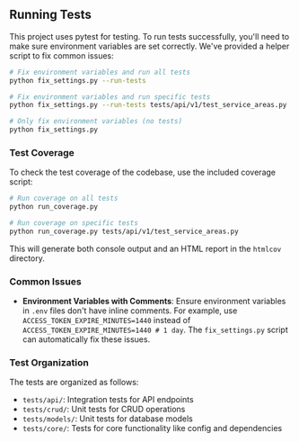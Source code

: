 ## Running Tests

This project uses pytest for testing. To run tests successfully, you'll need to make sure environment variables are set correctly. We've provided a helper script to fix common issues:

```bash
# Fix environment variables and run all tests
python fix_settings.py --run-tests

# Fix environment variables and run specific tests
python fix_settings.py --run-tests tests/api/v1/test_service_areas.py

# Only fix environment variables (no tests)
python fix_settings.py
```

### Test Coverage

To check the test coverage of the codebase, use the included coverage script:

```bash
# Run coverage on all tests
python run_coverage.py

# Run coverage on specific tests
python run_coverage.py tests/api/v1/test_service_areas.py
```

This will generate both console output and an HTML report in the `htmlcov` directory.

### Common Issues

- **Environment Variables with Comments**: Ensure environment variables in `.env` files don't have inline comments. 
  For example, use `ACCESS_TOKEN_EXPIRE_MINUTES=1440` instead of `ACCESS_TOKEN_EXPIRE_MINUTES=1440 # 1 day`.
  The `fix_settings.py` script can automatically fix these issues.

### Test Organization

The tests are organized as follows:

- `tests/api/`: Integration tests for API endpoints
- `tests/crud/`: Unit tests for CRUD operations
- `tests/models/`: Unit tests for database models
- `tests/core/`: Tests for core functionality like config and dependencies 